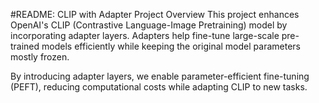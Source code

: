 #README: CLIP with Adapter
Project Overview
This project enhances OpenAI's CLIP (Contrastive Language-Image Pretraining) model by incorporating adapter layers. Adapters help fine-tune large-scale pre-trained models efficiently while keeping the original model parameters mostly frozen.

By introducing adapter layers, we enable parameter-efficient fine-tuning (PEFT), reducing computational costs while adapting CLIP to new tasks.

